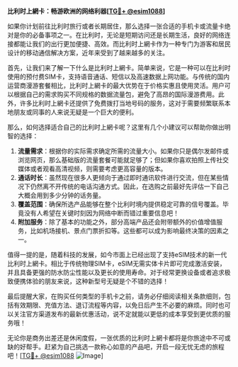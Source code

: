**比利时上網卡：畅游欧洲的网络利器[[TG💪+ @esim1088](https://t.me/s/esim1088)]**

如果你计划前往比利时旅行或者长期居住，那么选择一张合适的手机卡或流量卡绝对是你的必备事项之一。在比利时，无论是短期访问还是长期生活，良好的网络连接都能让我们的出行更加便捷、高效。而比利时上網卡作为一种专门为游客和居民设计的移动通信解决方案，近年来受到了越来越多的关注。

首先，让我们来了解一下什么是比利时上網卡。简单来说，它是一种可以在比利时使用的预付费SIM卡，支持语音通话、短信以及高速数据上网功能。与传统的国内运营商漫游套餐相比，比利时上網卡的最大优势在于价格实惠且使用灵活。用户可以根据自己的需求购买不同规格的数据流量包，避免了高昂的国际漫游费用。此外，许多比利时上網卡还提供了免费拨打当地号码的服务，这对于需要频繁联系本地朋友或同事的人来说无疑是一个巨大的便利。

那么，如何选择适合自己的比利时上網卡呢？这里有几个小建议可以帮助你做出明智的选择：

1. **流量需求**：根据你的实际需求确定所需的流量大小。如果你只是偶尔发邮件或浏览网页，那么基础版的流量套餐可能就足够了；但如果你喜欢拍照上传社交媒体或者观看高清视频，则需要考虑更高容量的版本。
2. **通话时长**：虽然现在很多人更倾向于通过即时通讯软件进行交流，但在某些情况下仍然离不开传统的电话沟通方式。因此，在选购之前最好先评估一下自己大概会用到多少分钟的话务量。
3. **覆盖范围**：确保所选产品能够在整个比利时境内提供稳定可靠的信号覆盖。毕竟没有人希望在关键时刻因为网络中断而错过重要信息吧！
4. **附加服务**：除了基本的功能之外，部分高端产品还会附带额外的价值增值服务，比如机场接机、景点门票折扣等。这些都可以成为影响最终决策的因素之一。

值得一提的是，随着科技的发展，如今市面上已经出现了支持eSIM技术的新一代比利时上網卡。相比于传统物理SIM卡，eSIM无需实体卡片即可完成激活安装，并且具备更强的防水防尘性能以及更长的使用寿命。对于经常更换设备或者追求极致便携体验的朋友来说，这种新型号无疑是个不错的选择！

最后提醒大家，在购买任何类型的手机卡之前，请务必仔细阅读相关条款细则，包括有效期限、充值方法、退订流程等内容，以免日后产生不必要的麻烦。同时也可以关注官方渠道发布的最新优惠活动，说不定就能以更低的成本享受到更优质的服务哦！

无论你是商务出差还是休闲度假，一张优质的比利时上網卡都将是你旅途中不可或缺的好帮手。赶紧为自己挑选一款称心如意的产品吧，开启一段无忧无虑的旅程吧！[[TG💪+ @esim1088](https://t.me/s/esim1088) ![Image](https://i.postimg.cc/4NQfJmqS/Snipaste-2025-05-13-00-14-12.png)]